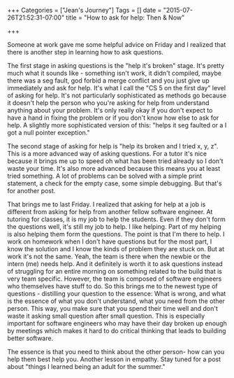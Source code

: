 +++
Categories = ["Jean's Journey"]
Tags = []
date = "2015-07-26T21:52:31-07:00"
title = "How to ask for help: Then & Now"

+++

Someone at work gave me some helpful advice on Friday and I realized that there is another step in learning how to ask questions. 

The first stage in asking questions is the "help it's broken" stage. It's pretty much what it sounds like - something isn't work, it didn't compiled, maybe there was a seg fault, god forbid a merge conflict and you just give up immediately and ask for help. It's what I call the "CS 5 on the first day" level of asking for help. It's not particularly sophisticated as methods go because it doesn't help the person who you're asking for help from understand anything about your problem. It's only really okay if you don't expect to have a hand in fixing the problem or if you don't know how else to ask for help. A slightly more sophisticated version of this: "helps it seg faulted or a I got a null pointer exception."

The second stage of asking for help is "help its broken and I tried x, y, z". This is a  more advanced way of asking questions. For a tutor it's nice because it brings me up to speed oh what has been tried already so I don't waste your time. It's also more advanced because this means you at least tried something. A lot of problems can be solved with a simple print statement, a check for the empty case, some simple debugging. But that's for another post. 

That brings me to last Friday. I realized that asking for help at a job is different from asking for help from another fellow software engineer. At tutoring for classes, it is my job to help the students. Even if they don't form the questions well, it's still my job to help. I like helping. Part of my helping is also helping them form the questions. The point is that I'm there to help. I work on homework when I don't have questions but for the most part, I know the solution and I know the kinds of problem they are stuck on. But at work it's not the same. Yeah, the team is there when the newbie or the intern (me) needs help. And it definitely is worth it to ask questions instead of struggling for an entire morning on something related to the build that is very team specific. However, the team is composed of software engineers who themselves have stuff to do. So this brings me to the newest type of questions - distilling your question to the essence: What is wrong, and what is the essence of what you don't understand, what you need from the other person. This way, you make sure that you spend their time well and don't waste it asking small question after small question. This is especially important for software engineers who may have their day broken up enough by meetings which makes it hard to do critical thinking that leads to building better software. 

The essence is that you need to think about the other person- how can you help them best help you. Another lesson in empathy. Stay tuned for a post about "things I learned being an adult for the summer."


